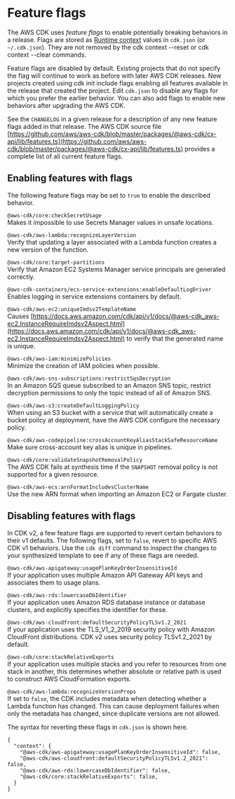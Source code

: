 # Feature flags<a name="featureflags"></a>

The AWS CDK uses *feature flags* to enable potentially breaking behaviors in a release\. Flags are stored as [Runtime context](context.md) values in `cdk.json` \(or `~/.cdk.json`\)\. They are not removed by the cdk context \-\-reset or cdk context \-\-clear commands\.

Feature flags are disabled by default\. Existing projects that do not specify the flag will continue to work as before with later AWS CDK releases\. New projects created using cdk init include flags enabling all features available in the release that created the project\. Edit `cdk.json` to disable any flags for which you prefer the earlier behavior\. You can also add flags to enable new behaviors after upgrading the AWS CDK\.

See the `CHANGELOG` in a given release for a description of any new feature flags added in that release\. The AWS CDK source file [https://github.com/aws/aws-cdk/blob/master/packages/@aws-cdk/cx-api/lib/features.ts](https://github.com/aws/aws-cdk/blob/master/packages/@aws-cdk/cx-api/lib/features.ts) provides a complete list of all current feature flags\.

## Enabling features with flags<a name="w322aac23c34b9"></a>

The following feature flags may be set to `true` to enable the described behavior\.

`@aws-cdk/core:checkSecretUsage`  
Makes it impossible to use Secrets Manager values in unsafe locations\.

`@aws-cdk/aws-lambda:recognizeLayerVersion`  
Verify that updating a layer associated with a Lambda function creates a new version of the function\.

`@aws-cdk/core:target-partitions`  
Verify that Amazon EC2 Systems Manager service principals are generated correctly\.

`@aws-cdk-containers/ecs-service-extensions:enableDefaultLogDriver`  
Enables logging in service extensions containers by default\.

`@aws-cdk/aws-ec2:uniqueImdsv2TemplateName`  
Causes [https://docs.aws.amazon.com/cdk/api/v1/docs/@aws-cdk_aws-ec2.InstanceRequireImdsv2Aspect.html](https://docs.aws.amazon.com/cdk/api/v1/docs/@aws-cdk_aws-ec2.InstanceRequireImdsv2Aspect.html) to verify that the generated name is unique\.

`@aws-cdk/aws-iam:minimizePolicies`  
Minimize the creation of IAM policies when possible\.

`@aws-cdk/aws-sns-subscriptions:restrictSqsDecryption`  
In an Amazon SQS queue subscribed to an Amazon SNS topic, restrict decryption permissions to only the topic instead of all of Amazon SNS\.

`@aws-cdk/aws-s3:createDefaultLoggingPolicy`  
When using an S3 bucket with a service that will automatically create a bucket policy at deployment, have the AWS CDK configure the necessary policy\.

`@aws-cdk/aws-codepipeline:crossAccountKeyAliasStackSafeResourceName`  
Make sure cross\-account key alias is unique in pipelines\.

`@aws-cdk/core:validateSnapshotRemovalPolicy`  
The AWS CDK fails at synthesis time if the `SNAPSHOT` removal policy is not supported for a given resource\.

`@aws-cdk/aws-ecs:arnFormatIncludesClusterName`  
Use the new ARN format when importing an Amazon EC2 or Fargate cluster\.

## Disabling features with flags<a name="featureflags_disabling"></a>

In CDK v2, a few feature flags are supported to revert certain behaviors to their v1 defaults\. The following flags, set to `false`, revert to specific AWS CDK v1 behaviors\. Use the `cdk diff` command to inspect the changes to your synthesized template to see if any of these flags are needed\.

`@aws-cdk/aws-apigateway:usagePlanKeyOrderInsensitiveId`  
If your application uses multiple Amazon API Gateway API keys and associates them to usage plans\.

`@aws-cdk/aws-rds:lowercaseDbIdentifier`  
If your application uses Amazon RDS database instance or database clusters, and explicitly specifies the identifier for these\.

`@aws-cdk/aws-cloudfront:defaultSecurityPolicyTLSv1.2_2021`  
 If your application uses the TLS\_V1\_2\_2019 security policy with Amazon CloudFront distributions\. CDK v2 uses security policy TLSv1\.2\_2021 by default\. 

`@aws-cdk/core:stackRelativeExports`  
If your application uses multiple stacks and you refer to resources from one stack in another, this determines whether absolute or relative path is used to construct AWS CloudFormation exports\.

`@aws-cdk/aws-lambda:recognizeVersionProps`  
If set to `false`, the CDK includes metadata when detecting whether a Lambda function has changed\. This can cause deployment failures when only the metadata has changed, since duplicate versions are not allowed\.

The syntax for reverting these flags in `cdk.json` is shown here\.

```
{
  "context": {
    "@aws-cdk/aws-apigateway:usagePlanKeyOrderInsensitiveId": false,
    "@aws-cdk/aws-cloudfront:defaultSecurityPolicyTLSv1.2_2021": false,
    "@aws-cdk/aws-rds:lowercaseDbIdentifier": false,
    "@aws-cdk/core:stackRelativeExports": false,
  }
}
```